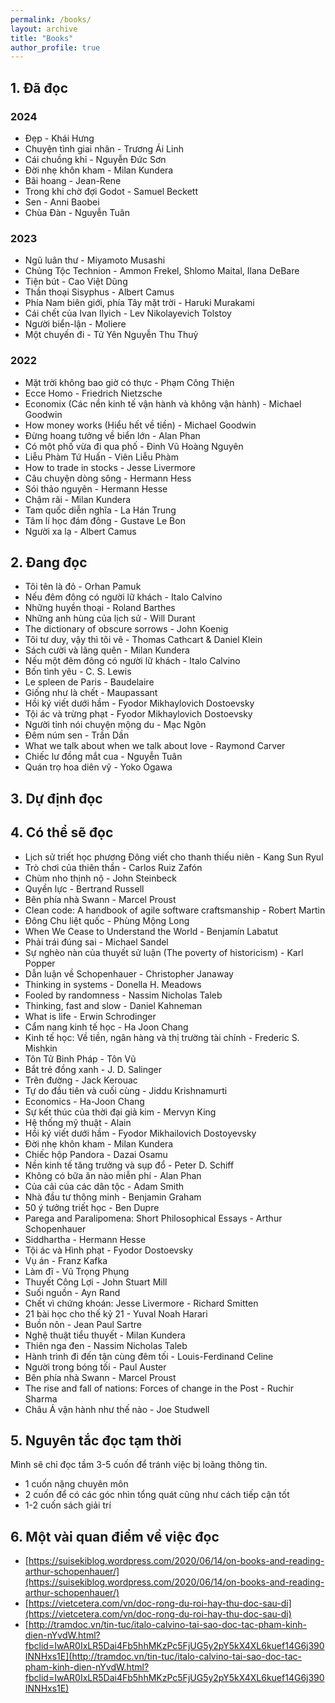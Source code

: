 ```yaml
---
permalink: /books/
layout: archive
title: "Books"
author_profile: true
---
```


## 1. Đã đọc
### 2024
- Đẹp - Khái Hưng
- Chuyện tình giai nhân - Trương Ái Linh
- Cái chuồng khỉ - Nguyễn Đức Sơn
- Đời nhẹ khôn kham - Milan Kundera
- Bãi hoang - Jean-Rene
- Trong khi chờ đợi Godot - Samuel Beckett
- Sen - Anni Baobei
- Chùa Đàn - Nguyễn Tuân
### 2023
- Ngũ luân thư - Miyamoto Musashi
- Chủng Tộc Technion - Ammon Frekel, Shlomo Maital, Ilana DeBare
- Tiện bút - Cao Việt Dũng
- Thần thoại Sisyphus - Albert Camus
- Phía Nam biên giới, phía Tây mặt trời - Haruki Murakami
- Cái chết của Ivan Ilyich - Lev Nikolayevich Tolstoy
- Người biển-lận - Moliere
- Một chuyến đi - Tử Yên Nguyễn Thu Thuỷ
### 2022
- Mặt trời không bao giờ có thực - Phạm Công Thiện
- Ecce Homo - Friedrich Nietzsche
- Economix (Các nền kinh tế vận hành và không vận hành) - Michael Goodwin
- How money works (Hiểu hết về tiền) - Michael Goodwin
- Đừng hoang tưởng về biển lớn - Alan Phan
- Có một phố vừa đi qua phố - Đinh Vũ Hoàng Nguyên
- Liễu Phàm Tứ Huấn - Viên Liễu Phàm
- How to trade in stocks - Jesse Livermore
- Câu chuyện dòng sông - Hermann Hess
- Sói thảo nguyên - Hermann Hesse
- Chậm rãi - Milan Kundera
- Tam quốc diễn nghĩa - La Hán Trung
- Tâm lí học đám đông - Gustave Le Bon
- Người xa lạ - Albert Camus
## 2. Đang đọc
- Tôi tên là đỏ - Orhan Pamuk
- Nếu đêm đông có người lữ khách - Italo Calvino
- Những huyền thoại -  Roland Barthes
- Những anh hùng của lịch sử - Will Durant
- The dictionary of obscure sorrows - John Koenig
- Tôi tư duy, vậy thì tôi vẽ - Thomas Cathcart & Daniel Klein
- Sách cười và lãng quên - Milan Kundera
- Nếu một đêm đông có người lữ khách - Italo Calvino
- Bốn tình yêu - C. S. Lewis
- Le spleen de Paris - Baudelaire
- Giống như là chết - Maupassant
- Hồi ký viết dưới hầm - Fyodor Mikhaylovich Dostoevsky
- Tội ác và trừng phạt - Fyodor Mikhaylovich Dostoevsky
- Người tỉnh nói chuyện mộng du - Mạc Ngôn
- Đêm núm sen - Trần Dần
- What we talk about when we talk about love - Raymond Carver
- Chiếc lư đồng mắt cua - Nguyễn Tuân
- Quán trọ hoa diên vỹ - Yoko Ogawa
## 3. Dự định đọc
## 4. Có thể sẽ đọc
- Lịch sử triết học phương Đông viết cho thanh thiếu niên - Kang Sun Ryul
- Trò chơi của thiên thần - Carlos Ruiz Zafón
- Chùm nho thịnh nộ - John Steinbeck
- Quyền lực - Bertrand Russell
- Bên phía nhà Swann - Marcel Proust
- Clean code: A handbook of agile software craftsmanship - Robert Martin
- Đông Chu liệt quốc - Phùng Mộng Long
- When We Cease to Understand the World - Benjamín Labatut
- Phải trái đúng sai - Michael Sandel
- Sự nghèo nàn của thuyết sử luận (The poverty of historicism) - Karl Popper
- Dẫn luận về Schopenhauer - Christopher Janaway
- Thinking in systems - Donella H. Meadows
- Fooled by randomness - Nassim Nicholas Taleb
- Thinking, fast and slow - Daniel Kahneman
- What is life - Erwin Schrodinger
- Cẩm nang kinh tế học - Ha Joon Chang
- Kinh tế học: Về tiền, ngân hàng và thị trường tài chính - Frederic S. Mishkin
- Tôn Tử Binh Pháp - Tôn Vũ
- Bắt trẻ đồng xanh - J. D. Salinger
- Trên đường - Jack Kerouac
- Tự do đầu tiên và cuối cùng - Jiddu Krishnamurti 
- Economics - Ha-Joon Chang
- Sự kết thúc của thời đại giả kim - Mervyn King
- Hệ thống mỹ thuật - Alain
- Hồi ký viết dưới hầm - Fyodor Mikhailovich Dostoyevsky
- Đời nhẹ khôn kham - Milan Kundera
- Chiếc hộp Pandora - Dazai Osamu
- Nền kinh tế tăng trưởng và sụp đổ - Peter D. Schiff
- Không có bữa ăn nào miễn phí - Alan Phan
- Của cải của các dân tộc - Adam Smith
- Nhà đầu tư thông minh - Benjamin Graham
- 50 ý tưởng triết học - Ben Dupre
- Parega and Paralipomena: Short Philosophical Essays - Arthur Schopenhauer
- Siddhartha - Hermann Hesse
- Tội ác và Hình phạt - Fyodor Dostoevsky
- Vụ án - Franz Kafka
- Làm đĩ - Vũ Trọng Phụng
- Thuyết Công Lợi - John Stuart Mill
- Suối nguồn - Ayn Rand
- Chết vì chứng khoán: Jesse Livermore - Richard Smitten
- 21 bài học cho thế kỷ 21 - Yuval Noah Harari 
- Buồn nôn - Jean Paul Sartre
- Nghệ thuật tiểu thuyết - Milan Kundera
- Thiên nga đen - Nassim Nicholas Taleb
- Hành trình đi đến tận cùng đêm tối - Louis-Ferdinand Celine 
- Người trong bóng tối - Paul Auster
- Bên phía nhà Swann - Marcel Proust
- The rise and fall of nations: Forces of change in the Post - Ruchir Sharma
- Châu Á vận hành như thế nào - Joe Studwell
## 5. Nguyên tắc đọc tạm thời
Mình sẽ chỉ đọc tầm 3-5 cuốn để tránh việc bị loãng thông tin.
- 1 cuốn nặng chuyên môn 
- 2 cuốn để có các góc nhìn tổng quát cũng như cách tiếp cận tốt
- 1-2 cuốn sách giải trí
## 6. Một vài quan điểm về việc đọc
- [https://suisekiblog.wordpress.com/2020/06/14/on-books-and-reading-arthur-schopenhauer/](https://suisekiblog.wordpress.com/2020/06/14/on-books-and-reading-arthur-schopenhauer/)
- [https://vietcetera.com/vn/doc-rong-du-roi-hay-thu-doc-sau-di](https://vietcetera.com/vn/doc-rong-du-roi-hay-thu-doc-sau-di)
- [http://tramdoc.vn/tin-tuc/italo-calvino-tai-sao-doc-tac-pham-kinh-dien-nYvdW.html?fbclid=IwAR0IxLR5Dai4Fb5hhMKzPc5FjUG5y2pY5kX4XL6kuef14G6j390INNHxs1E](http://tramdoc.vn/tin-tuc/italo-calvino-tai-sao-doc-tac-pham-kinh-dien-nYvdW.html?fbclid=IwAR0IxLR5Dai4Fb5hhMKzPc5FjUG5y2pY5kX4XL6kuef14G6j390INNHxs1E)